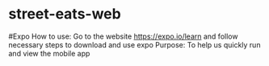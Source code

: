 # street-eats-web

#Expo
How to use: Go to the website https://expo.io/learn and follow necessary steps to download and use expo
Purpose: To help us quickly run and view the mobile app

